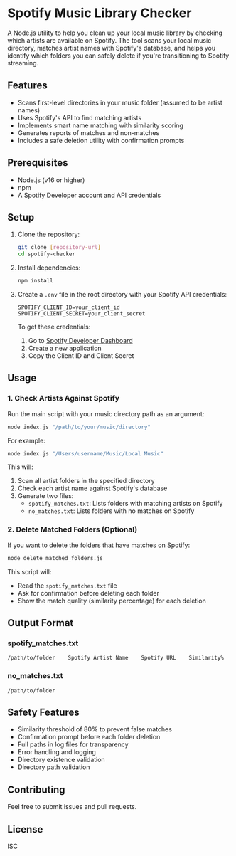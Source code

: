 # Spotify Music Library Checker

A Node.js utility to help you clean up your local music library by checking which artists are available on Spotify. The tool scans your local music directory, matches artist names with Spotify's database, and helps you identify which folders you can safely delete if you're transitioning to Spotify streaming.

## Features

- Scans first-level directories in your music folder (assumed to be artist names)
- Uses Spotify's API to find matching artists
- Implements smart name matching with similarity scoring
- Generates reports of matches and non-matches
- Includes a safe deletion utility with confirmation prompts

## Prerequisites

- Node.js (v16 or higher)
- npm
- A Spotify Developer account and API credentials

## Setup

1. Clone the repository:

   ```bash
   git clone [repository-url]
   cd spotify-checker
   ```

2. Install dependencies:

   ```bash
   npm install
   ```

3. Create a `.env` file in the root directory with your Spotify API credentials:

   ```
   SPOTIFY_CLIENT_ID=your_client_id
   SPOTIFY_CLIENT_SECRET=your_client_secret
   ```

   To get these credentials:

   1. Go to [Spotify Developer Dashboard](https://developer.spotify.com/dashboard)
   2. Create a new application
   3. Copy the Client ID and Client Secret

## Usage

### 1. Check Artists Against Spotify

Run the main script with your music directory path as an argument:

```bash
node index.js "/path/to/your/music/directory"
```

For example:

```bash
node index.js "/Users/username/Music/Local Music"
```

This will:

1. Scan all artist folders in the specified directory
2. Check each artist name against Spotify's database
3. Generate two files:
   - `spotify_matches.txt`: Lists folders with matching artists on Spotify
   - `no_matches.txt`: Lists folders with no matches on Spotify

### 2. Delete Matched Folders (Optional)

If you want to delete the folders that have matches on Spotify:

```bash
node delete_matched_folders.js
```

This script will:

- Read the `spotify_matches.txt` file
- Ask for confirmation before deleting each folder
- Show the match quality (similarity percentage) for each deletion

## Output Format

### spotify_matches.txt

```
/path/to/folder    Spotify Artist Name    Spotify URL    Similarity%
```

### no_matches.txt

```
/path/to/folder
```

## Safety Features

- Similarity threshold of 80% to prevent false matches
- Confirmation prompt before each folder deletion
- Full paths in log files for transparency
- Error handling and logging
- Directory existence validation
- Directory path validation

## Contributing

Feel free to submit issues and pull requests.

## License

ISC
